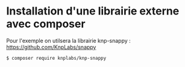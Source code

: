 # Installation d'une librairie externe avec composer

Pour l'exemple on utilsera la librairie knp-snappy : https://github.com/KnpLabs/snappy

```
$ composer require knplabs/knp-snappy
```